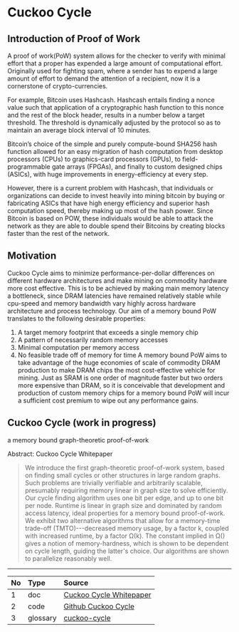 Cuckoo Cycle
============

## Introduction of Proof of Work

A proof of work(PoW) system allows for the checker to verify with
minimal effort that a proper has expended a large amount of
computational effort. Originally used for fighting spam, where a sender
has to expend a large amount of effort to demand the attention of a
recipient, now it is a cornerstone of crypto-currencies.

For example, Bitcoin uses Hashcash. Hashcash entails finding a nonce
value such that application of a cryptographic hash function to this
nonce and the rest of the block header, results in a number below a
target threshold. The threshold is dynamically adjusted by the protocol
so as to maintain an average block interval of 10 minutes.

Bitcoin’s choice of the simple and purely compute-bound SHA256 hash
function allowed for an easy migration of hash computation from desktop
processors (CPUs) to graphics-card processors (GPUs), to
field-programmable gate arrays (FPGAs), and finally to custom designed
chips (ASICs), with huge improvements in energy-efficiency at every
step.

However, there is a current problem with Hashcash, that individuals or
organizations can decide to invest heavily into mining bitcoin by buying
or fabricating ASICs that have high energy efficiency and superior hash
computation speed, thereby making up most of the hash power. Since
Bitcoin is based on POW, these individuals would be able to attack the
network as they are able to double spend their Bitcoins by creating
blocks faster than the rest of the network.

## Motivation

Cuckoo Cycle aims to minimize performance-per-dollar differences on
different hardware architectures and make mining on commodity hardware
more cost effective. This is to be achieved by making main memory
latency a bottleneck, since DRAM latencies have remained relatively
stable while cpu-speed and memory bandwidth vary highly across hardware
architecture and process technology. Our aim of a memory bound PoW
translates to the following desirable properties:

1. A target memory footprint that exceeds a single memory chip
2. A pattern of necessarily random memory accesses
3. Minimal computation per memory access
4. No feasible trade off of memory for time A memory bound PoW aims to
   take advantage of the huge economies of scale of commodity DRAM
   production to make DRAM chips the most cost-effective vehicle for
   mining. Just as SRAM is one order of magnitude faster but two orders
   more expensive than DRAM, so it is conceivable that development and
   production of custom memory chips for a memory bound PoW will incur a
   sufficient cost premium to wipe out any performance gains.

## Cuckoo Cycle (work in progress)

a memory bound graph-theoretic proof-of-work

Abstract: Cuckoo Cycle Whitepaper

>We introduce the first graph-theoretic proof-of-work system, based on
>finding small cycles or other structures in large random graphs. Such
>problems are trivially verifiable and arbitrarily scalable, presumably
>requiring memory linear in graph size to solve efficiently. Our cycle
>finding algorithm uses one bit per edge, and up to one bit per node.
>Runtime is linear in graph size and dominated by random access latency,
>ideal properties for a memory bound proof-of-work. We exhibit two
>alternative algorithms that allow for a memory-time trade-off
>(TMTO)---decreased memory usage, by a factor k, coupled with increased
>runtime, by a factor Ω(k). The constant implied in Ω() gives a notion of
>memory-hardness, which is shown to be dependent on cycle length, guiding
>the latter's choice. Our algorithms are shown to parallelize reasonably
>well.


***

| No | Type     | Source                                                          |
|:---|:---------|:----------------------------------------------------------------|
| 1  | doc      | [Cuckoo Cycle Whitepaper](https://eprint.iacr.org/2014/059.pdf) |
| 2  | code     | [Github Cuckoo Cycle](https://github.com/tromp/cuckoo)          |
| 3  | glossary | [cuckoo-cycle](Glossary#cuckoo-cycle)                           |

